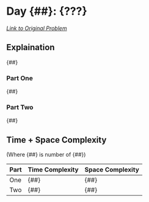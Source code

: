 # Day {##}: {???}

[*Link to Original Problem*](https://adventofcode.com/2020/day/{##})

## Explaination

{##}

### Part One

{##}

### Part Two

{##}


## Time + Space Complexity

(Where {##} is number of {##})

Part | Time Complexity | Space Complexity
---- | --------------- | ----------------
One  | {##}            | {##}
Two  | {##}            | {##}


<!-- MARKDOWN LINKS -->


<!-- MARKDOWN IMAGE LINKS -->

